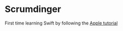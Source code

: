# Scrumdinger

First time learning Swift by following the [Apple tutorial](https://developer.apple.com/tutorials/app-dev-training)
